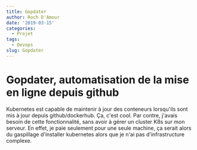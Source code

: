 ```yaml
---
title: Gopdater
author: Roch D'Amour
date: '2019-03-15'
categories:
  - Projet
tags:
  - Devops
slug: Gopdater
---
```


# Gopdater, automatisation de la mise en ligne depuis github

Kubernetes est capable de maintenir à jour des conteneurs lorsqu'ils sont mis à jour depuis github/dockerhub.
Ça, c'est cool. Par contre, j'avais besoin de cette fonctionnalité, sans avoir à gérer un cluster K8s sur mon serveur.
En effet, je paie seulement pour une seule machine, ça serait alors du gaspillage d'installer kubernetes alors que je
n'ai pas d'infrastructure complexe.


